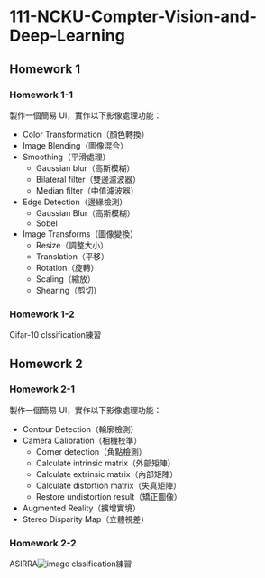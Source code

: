 # 111-NCKU-Compter-Vision-and-Deep-Learning
## Homework 1
### Homework 1-1  
製作一個簡易 UI，實作以下影像處理功能：  
- Color Transformation（顏色轉換）
- Image Blending（圖像混合）
- Smoothing（平滑處理）
  - Gaussian blur（高斯模糊）
  - Bilateral filter（雙邊濾波器）
  - Median filter（中值濾波器）
- Edge Detection（邊緣檢測）
  - Gaussian Blur（高斯模糊）
  - Sobel
- Image Transforms（圖像變換）
  - Resize（調整大小）
  - Translation（平移）
  - Rotation（旋轉）
  - Scaling（縮放）
  - Shearing（剪切）  
  
### Homework 1-2  
Cifar-10 clssification練習  

## Homework 2
### Homework 2-1
製作一個簡易 UI，實作以下影像處理功能：  
- Contour Detection（輪廓檢測）
- Camera Calibration（相機校準）
  - Corner detection（角點檢測）
  - Calculate intrinsic matrix（外部矩陣）
  - Calculate extrinsic matrix（內部矩陣）
  - Calculate distortion matrix（失真矩陣）
  - Restore undistortion result（矯正圖像）
-  Augmented Reality（擴增實境）
-  Stereo Disparity Map（立體視差）  
### Homework 2-2
ASIRRA![image](https://user-images.githubusercontent.com/74700686/231710543-4b3d3553-d209-48f9-869b-d389c351d15f.png)
 clssification練習  

